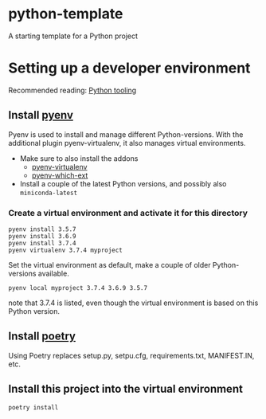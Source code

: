 # python-template
A starting template for a Python project

# Setting up a developer environment

Recommended reading: [Python tooling](https://medium.com/georgian-impact-blog/python-tooling-makes-a-project-tick-181d567eea44)

## Install [pyenv](https://github.com/pyenv/pyenv)
Pyenv is used to install and manage different Python-versions. With the additional plugin pyenv-virtualenv, it also manages virtual environments.

- Make sure to also install the addons
  * [pyenv-virtualenv](https://github.com/pyenv/pyenv-virtualenv)
  * [pyenv-which-ext](https://github.com/pyenv/pyenv-which-ext)
- Install a couple of the latest Python versions, and possibly also `miniconda-latest`

### Create a virtual environment and activate it for this directory
```
pyenv install 3.5.7
pyenv install 3.6.9
pyenv install 3.7.4
pyenv virtualenv 3.7.4 myproject
```

Set the virtual environment as default, make a couple of older Python-versions available.
```
pyenv local myproject 3.7.4 3.6.9 3.5.7
```
note that 3.7.4 is listed, even though the virtual environment is based on this Python version.


## Install [poetry](https://github.com/sdispater/poetry)
Using Poetry replaces setup.py, setpu.cfg, requirements.txt, MANIFEST.IN, etc.

## Install this project into the virtual environment
```
poetry install
```

